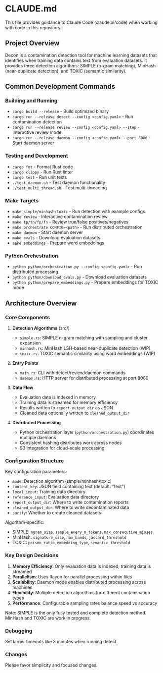 # CLAUDE.md

This file provides guidance to Claude Code (claude.ai/code) when working with code in this repository.

## Project Overview

Decon is a contamination detection tool for machine learning datasets that identifies when training data contains text from evaluation datasets. It provides three detection algorithms: SIMPLE (n-gram matching), MinHash (near-duplicate detection), and TOXIC (semantic similarity).

## Common Development Commands

### Building and Running
- `cargo build --release` - Build optimized binary
- `cargo run --release detect --config <config.yaml>` - Run contamination detection
- `cargo run --release review --config <config.yaml> --step` - Interactive review mode
- `cargo run --release daemon --config <config.yaml> --port 8080` - Start daemon server

### Testing and Development
- `cargo fmt` - Format Rust code
- `cargo clippy` - Run Rust linter
- `cargo test` - Run unit tests
- `./test_daemon.sh` - Test daemon functionality
- `./test_multi_thread.sh` - Test multi-threading

### Make Targets
- `make simple/minhash/toxic` - Run detection with example configs
- `make review` - Interactive contamination review
- `make tp/tn/fp/fn` - Review true/false positives/negatives
- `make orchestrate CONFIG=<path>` - Run distributed orchestration
- `make daemon` - Start daemon server
- `make evals` - Download evaluation datasets
- `make embeddings` - Prepare word embeddings

### Python Orchestration
- `python python/orchestration.py --config <config.yaml>` - Run distributed processing
- `python python/download_evals.py` - Download evaluation datasets
- `python python/prepare_embeddings.py` - Prepare embeddings for TOXIC mode

## Architecture Overview

### Core Components

1. **Detection Algorithms** (src/)
   - `simple.rs`: SIMPLE n-gram matching with sampling and cluster expansion
   - `minhash.rs`: MinHash LSH-based near-duplicate detection (WIP)
   - `toxic.rs`: TOXIC semantic similarity using word embeddings (WIP)

2. **Entry Points**
   - `main.rs`: CLI with detect/review/daemon commands
   - `daemon.rs`: HTTP server for distributed processing at port 8080

3. **Data Flow**
   - Evaluation data is indexed in memory
   - Training data is streamed for memory efficiency
   - Results written to `report_output_dir` as JSON
   - Cleaned data optionally written to `cleaned_output_dir`

4. **Distributed Processing**
   - Python orchestration layer (`python/orchestration.py`) coordinates multiple daemons
   - Consistent hashing distributes work across nodes
   - S3 integration for cloud-scale processing

### Configuration Structure

Key configuration parameters:
- `mode`: Detection algorithm (simple/minhash/toxic)
- `content_key`: JSON field containing text (default: "text")
- `local_input`: Training data directory
- `reference_input`: Evaluation data directory
- `report_output_dir`: Where to write contamination reports
- `cleaned_output_dir`: Where to write decontaminated data
- `purify`: Whether to create cleaned datasets

Algorithm-specific:
- SIMPLE: `ngram_size`, `sample_every_m_tokens`, `max_consecutive_misses`
- MinHash: `signature_size`, `num_bands`, `jaccard_threshold`
- TOXIC: `poison_ratio`, `embedding_type`, `semantic_threshold`

### Key Design Decisions

1. **Memory Efficiency**: Only evaluation data is indexed; training data is streamed
2. **Parallelism**: Uses Rayon for parallel processing within files
3. **Scalability**: Daemon mode enables distributed processing across machines
4. **Flexibility**: Multiple detection algorithms for different contamination types
5. **Performance**: Configurable sampling rates balance speed vs accuracy

Note: SIMPLE is the only fully tested and complete detection method. MinHash and TOXIC are work in progress.

### Debugging

Set larger timeouts like 3 minutes when running detect.

### Changes

Please favor simplicity and focused changes.
